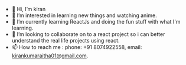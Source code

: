 - 👋 Hi, I’m kiran
- 👀 I’m interested in learning new things and watching anime.
- 🌱 I’m currently learning ReactJs and doing the fun stuff with what I'm learning.
- 💞️ I’m looking to collaborate on to a react project so i can better understand the real life projects using react.
- 📫 How to reach me : phone: +91 8074922558, email: kirankumaraitha01@gmail.com.

<!---
kiran1095/kiran1095 is a ✨ special ✨ repository because its `README.md` (this file) appears on your GitHub profile.
You can click the Preview link to take a look at your changes.
--->
